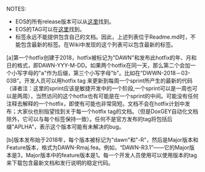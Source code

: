 
NOTES:
- EOS的所有release版本可以从[这里](https://github.com/EOSIO/eos/releases)找到。
     
- EOS的TAG可以在[这里](https://github.com/EOSIO/eos/tags)找到。
     
- 标签永远不能提供包含自己的文档。因此，上述列表位于Readme.md时，不能包含最新的标签。在Wiki中发现的这个列表可以包含最新的标签。

[a]第一个hotfix创建于2018，hotfix被标记为"DAWN"和发布此hotfix的年、月和日的格式，即DAWN-YYY-M-DD。如果两个hotfix在同一天，那么第二个会加一个小写字母的"a"作为后缀，第三个小写字母"b"。比如在“DWWN-2018－03-03B”。开发人员可以用hotfix tag 来更新到每周一个sprint所产生的最新的代码（译者注：这里的sprint应该是敏捷开发中的一个阶段,一个sprint可以是一周也可以是两周），当然访问的这个hotfix也有可能是在一个sprint的中间。可能没有任何注释去解释的一个hotfix，即使有可能也非常简短。文档不会在hotfix计划中发布；大家伙也别指望找到关于每一个hotfix tag的文档。（但是DoxGEY自动化文档除外，它可以与每个标签保持一致）。任何不是官方发布的tag将包括后缀"APLHA"，表示这个版本可能有未解决的bug。


[b]版本发布始于2018年，每个版本被标记为"dawn"和"-R"，然后是Major版本和Feature版本，格式为DAWN-Rmaj.fea。例如，“DAWN-R3.1”——它的Major版本是3，Major版本中的feature版本是1。每一个开发人员使用可以使用版本的tag来下载包含最新文档和发行说明的稳定代码。
